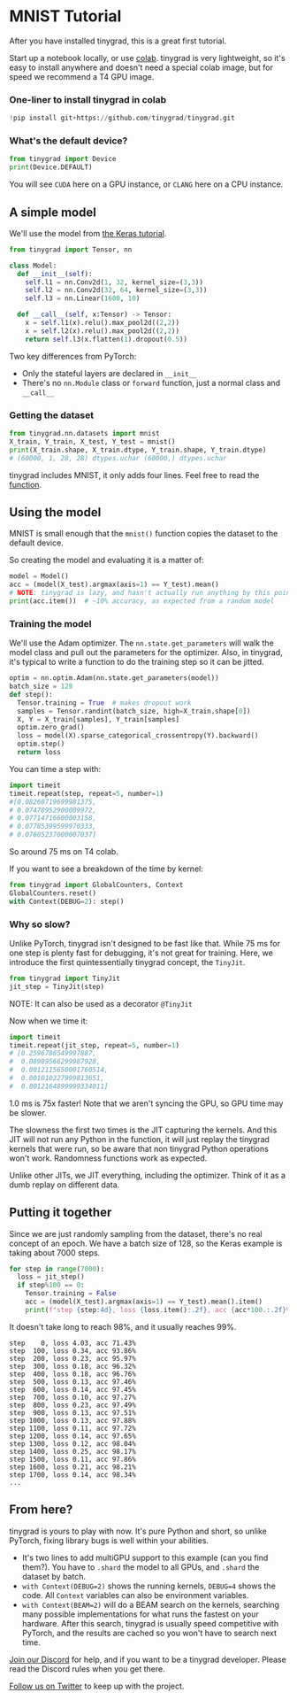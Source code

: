 # MNIST Tutorial

After you have installed tinygrad, this is a great first tutorial.

Start up a notebook locally, or use [colab](https://colab.research.google.com/). tinygrad is very lightweight, so it's easy to install anywhere and doesn't need a special colab image, but for speed we recommend a T4 GPU image.

### One-liner to install tinygrad in colab

```python
!pip install git+https://github.com/tinygrad/tinygrad.git
```

### What's the default device?

```python
from tinygrad import Device
print(Device.DEFAULT)
```

You will see `CUDA` here on a GPU instance, or `CLANG` here on a CPU instance.

## A simple model

We'll use the model from [the Keras tutorial](https://keras.io/examples/vision/mnist_convnet/).

```python
from tinygrad import Tensor, nn

class Model:
  def __init__(self):
    self.l1 = nn.Conv2d(1, 32, kernel_size=(3,3))
    self.l2 = nn.Conv2d(32, 64, kernel_size=(3,3))
    self.l3 = nn.Linear(1600, 10)

  def __call__(self, x:Tensor) -> Tensor:
    x = self.l1(x).relu().max_pool2d((2,2))
    x = self.l2(x).relu().max_pool2d((2,2))
    return self.l3(x.flatten(1).dropout(0.5))
```

Two key differences from PyTorch:

* Only the stateful layers are declared in `__init__`
* There's no `nn.Module` class or `forward` function, just a normal class and `__call__`

### Getting the dataset

```python
from tinygrad.nn.datasets import mnist
X_train, Y_train, X_test, Y_test = mnist()
print(X_train.shape, X_train.dtype, Y_train.shape, Y_train.dtype)
# (60000, 1, 28, 28) dtypes.uchar (60000,) dtypes.uchar
```

tinygrad includes MNIST, it only adds four lines. Feel free to read the [function](https://github.com/tinygrad/tinygrad/blob/master/tinygrad/nn/datasets.py).

## Using the model

MNIST is small enough that the `mnist()` function copies the dataset to the default device.

So creating the model and evaluating it is a matter of:

```python
model = Model()
acc = (model(X_test).argmax(axis=1) == Y_test).mean()
# NOTE: tinygrad is lazy, and hasn't actually run anything by this point
print(acc.item())  # ~10% accuracy, as expected from a random model
```

### Training the model

We'll use the Adam optimizer. The `nn.state.get_parameters` will walk the model class and pull out the parameters for the optimizer. Also, in tinygrad, it's typical to write a function to do the training step so it can be jitted.

```python
optim = nn.optim.Adam(nn.state.get_parameters(model))
batch_size = 128
def step():
  Tensor.training = True  # makes dropout work
  samples = Tensor.randint(batch_size, high=X_train.shape[0])
  X, Y = X_train[samples], Y_train[samples]
  optim.zero_grad()
  loss = model(X).sparse_categorical_crossentropy(Y).backward()
  optim.step()
  return loss
```

You can time a step with:

```python
import timeit
timeit.repeat(step, repeat=5, number=1)
#[0.08268719699981375,
# 0.07478952900009972,
# 0.07714716600003158,
# 0.07785399599970333,
# 0.07605237000007037]
```

So around 75 ms on T4 colab.

If you want to see a breakdown of the time by kernel:

```python
from tinygrad import GlobalCounters, Context
GlobalCounters.reset()
with Context(DEBUG=2): step()
```

### Why so slow?

Unlike PyTorch, tinygrad isn't designed to be fast like that. While 75 ms for one step is plenty fast for debugging, it's not great for training. Here, we introduce the first quintessentially tinygrad concept, the `TinyJit`.

```python
from tinygrad import TinyJit
jit_step = TinyJit(step)
```

NOTE: It can also be used as a decorator `@TinyJit`

Now when we time it:

```python
import timeit
timeit.repeat(jit_step, repeat=5, number=1)
# [0.2596786549997887,
#  0.08989566299987928,
#  0.0012115650001760514,
#  0.001010227999813651,
#  0.0012164899999334011]
```

1.0 ms is 75x faster! Note that we aren't syncing the GPU, so GPU time may be slower.

The slowness the first two times is the JIT capturing the kernels. And this JIT will not run any Python in the function, it will just replay the tinygrad kernels that were run, so be aware that non tinygrad Python operations won't work. Randomness functions work as expected.

Unlike other JITs, we JIT everything, including the optimizer. Think of it as a dumb replay on different data.

## Putting it together

Since we are just randomly sampling from the dataset, there's no real concept of an epoch. We have a batch size of 128, so the Keras example is taking about 7000 steps.

```python
for step in range(7000):
  loss = jit_step()
  if step%100 == 0:
    Tensor.training = False
    acc = (model(X_test).argmax(axis=1) == Y_test).mean().item()
    print(f"step {step:4d}, loss {loss.item():.2f}, acc {acc*100.:.2f}%")
```

It doesn't take long to reach 98%, and it usually reaches 99%.

```
step    0, loss 4.03, acc 71.43%
step  100, loss 0.34, acc 93.86%
step  200, loss 0.23, acc 95.97%
step  300, loss 0.18, acc 96.32%
step  400, loss 0.18, acc 96.76%
step  500, loss 0.13, acc 97.46%
step  600, loss 0.14, acc 97.45%
step  700, loss 0.10, acc 97.27%
step  800, loss 0.23, acc 97.49%
step  900, loss 0.13, acc 97.51%
step 1000, loss 0.13, acc 97.88%
step 1100, loss 0.11, acc 97.72%
step 1200, loss 0.14, acc 97.65%
step 1300, loss 0.12, acc 98.04%
step 1400, loss 0.25, acc 98.17%
step 1500, loss 0.11, acc 97.86%
step 1600, loss 0.21, acc 98.21%
step 1700, loss 0.14, acc 98.34%
...
```

## From here?

tinygrad is yours to play with now. It's pure Python and short, so unlike PyTorch, fixing library bugs is well within your abilities.

- It's two lines to add multiGPU support to this example (can you find them?). You have to `.shard` the model to all GPUs, and `.shard` the dataset by batch.
- `with Context(DEBUG=2)` shows the running kernels, `DEBUG=4` shows the code. All `Context` variables can also be environment variables.
- `with Context(BEAM=2)` will do a BEAM search on the kernels, searching many possible implementations for what runs the fastest on your hardware. After this search, tinygrad is usually speed competitive with PyTorch, and the results are cached so you won't have to search next time.

[Join our Discord](https://discord.gg/ZjZadyC7PK) for help, and if you want to be a tinygrad developer. Please read the Discord rules when you get there.

[Follow us on Twitter](https://twitter.com/__tinygrad__) to keep up with the project.
